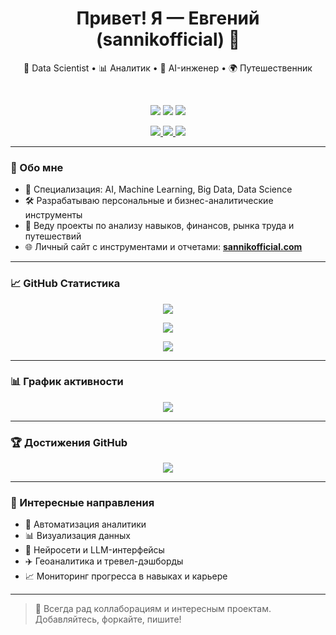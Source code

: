 <h1 align="center">Привет! Я — Евгений (sannikofficial) 👋</h1>

<p align="center">
  🔬 Data Scientist • 📊 Аналитик • 🤖 AI-инженер • 🌍 Путешественник
</p>

<br/>

<p align="center">
  <img src="https://img.shields.io/github/followers/sannikofficial?label=Подписчики&style=social" />
  <img src="https://img.shields.io/github/stars/sannikofficial?style=social" />
  <img src="https://img.shields.io/badge/Репозиториев-20-blue" />
</p>

<p align="center">
  <a href="https://sannikofficial.com/experience/">
    <img src="https://img.shields.io/badge/🌐 Сайт-sannikofficial.com-blueviolet?style=for-the-badge" />
  </a>
  <a href="https://github.com/sannikofficial/Portfolio-of-projects">
    <img src="https://img.shields.io/badge/📁 Проекты-Portfolio-informational?style=for-the-badge" />
  </a>
  <a href="https://github.com/sannikofficial/Certificates-and-Education">
    <img src="https://img.shields.io/badge/🎓 Образование-Certificates-success?style=for-the-badge" />
  </a>
</p>

---

### 🚀 Обо мне

- 🧠 Специализация: AI, Machine Learning, Big Data, Data Science  
- 🛠 Разрабатываю персональные и бизнес-аналитические инструменты  
- 🧾 Веду проекты по анализу навыков, финансов, рынка труда и путешествий  
- 🌐 Личный сайт с инструментами и отчетами: **[sannikofficial.com](https://sannikofficial.com)**

---

### 📈 GitHub Статистика

<p align="center">
  <img src="https://github-readme-stats.vercel.app/api?username=sannikofficial&show_icons=true&theme=tokyonight" />
</p>

<p align="center">
  <img src="https://github-readme-stats.vercel.app/api/top-langs/?username=sannikofficial&layout=compact&theme=tokyonight" />
</p>

<p align="center">
  <img src="https://github-readme-streak-stats.herokuapp.com/?user=sannikofficial&theme=tokyonight" />
</p>

---

### 📊 График активности

<p align="center">
  <img src="https://github-readme-activity-graph.cyclic.app/graph?username=sannikofficial&theme=tokyo-night" />
</p>

---

### 🏆 Достижения GitHub

<p align="center">
  <img src="https://github-profile-trophy.vercel.app/?username=sannikofficial&theme=algolia&no-bg=true" />
</p>

---

### 📍 Интересные направления

- 📡 Автоматизация аналитики  
- 📊 Визуализация данных  
- 💬 Нейросети и LLM-интерфейсы  
- ✈️ Геоаналитика и тревел-дэшборды  
- 📈 Мониторинг прогресса в навыках и карьере  

---

> 🔗 Всегда рад коллаборациям и интересным проектам. Добавляйтесь, форкайте, пишите!
